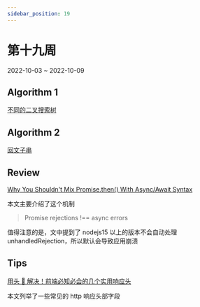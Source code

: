 ```yaml
---
sidebar_position: 19
---
```


# 第十九周

2022-10-03 ~ 2022-10-09

## Algorithm 1

[不同的二叉搜索树](https://github.com/JunwuHuang/leetcode-daily/blob/master/unique-binary-search-trees/%E4%B8%8D%E5%90%8C%E7%9A%84%E4%BA%8C%E5%8F%89%E6%90%9C%E7%B4%A2%E6%A0%91.md)

## Algorithm 2

[回文子串](https://github.com/JunwuHuang/leetcode-daily/blob/master/palindromic-substrings/%E5%9B%9E%E6%96%87%E5%AD%90%E4%B8%B2.md)

## Review

[Why You Shouldn't Mix Promise.then() With Async/Await Syntax](https://maximorlov.com/why-you-shouldnt-mix-promise-then-with-async-await/)

本文主要介绍了这个机制

> Promise rejections !== async errors

值得注意的是，文中提到了 nodejs15 以上的版本不会自动处理 unhandledRejection，所以默认会导致应用崩溃

## Tips

[用头 👴 解决！前端必知必会的几个实用响应头](https://juejin.cn/post/7124847588070653983)

本文列举了一些常见的 http 响应头部字段
